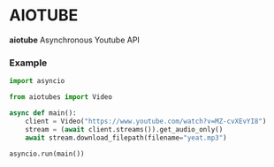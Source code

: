 # AIOTUBE

**aiotube** Asynchronous Youtube API


### Example

```python
import asyncio

from aiotubes import Video

async def main():
    client = Video("https://www.youtube.com/watch?v=MZ-cvXEvYI8")
    stream = (await client.streams()).get_audio_only()
    await stream.download_filepath(filename="yeat.mp3")
    
asyncio.run(main())

```
